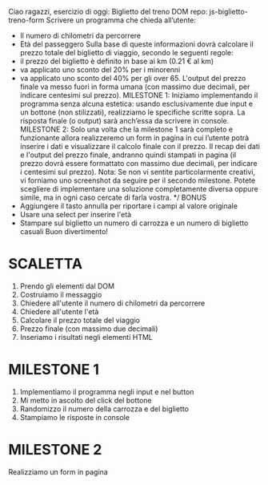 Ciao ragazzi,
esercizio di oggi: Biglietto del treno DOM
repo: js-biglietto-treno-form
Scrivere un programma che chieda all’utente:
- Il numero di chilometri da percorrere
- Età del passeggero
Sulla base di queste informazioni dovrà calcolare il prezzo totale del biglietto di viaggio, secondo le seguenti regole:
- il prezzo del biglietto è definito in base ai km (0.21 € al km)
- va applicato uno sconto del 20% per i minorenni
- va applicato uno sconto del 40% per gli over 65.
L'output del prezzo finale va messo fuori in forma umana (con massimo due decimali, per indicare centesimi sul prezzo).
MILESTONE 1:
Iniziamo implementando il programma senza alcuna estetica: usando esclusivamente due input e un bottone (non stilizzati), realizziamo le specifiche scritte sopra. La risposta finale (o output) sarà anch’essa da scrivere in console.
MILESTONE 2:
Solo una volta che la milestone 1 sarà completo e funzionante allora realizzeremo un form in pagina in cui l’utente potrà inserire i dati e visualizzare il calcolo finale con il prezzo.
Il recap dei dati e l'output del prezzo finale, andranno quindi stampati in pagina (il prezzo dovrà essere formattato con massimo due decimali, per indicare i centesimi sul prezzo).
Nota:
Se non vi sentite particolarmente creativi, vi forniamo uno screenshot da seguire per il secondo milestone. Potete scegliere di implementare una soluzione completamente diversa oppure simile, ma in ogni caso cercate di farla vostra. */
BONUS
- Aggiungere il tasto annulla per riportare i campi al valore originale
- Usare una select per inserire l'età
- Stampare sul biglietto un numero di carrozza e un numero di biglietto casuali
Buon divertimento!



# SCALETTA

1. Prendo gli elementi dal DOM
2. Costruiamo il messaggio
3. Chiedere all'utente il numero di chilometri da percorrere
4. Chiedere all'utente l'età
5. Calcolare il prezzo totale del viaggio
6. Prezzo finale (con massimo due decimali)
7. Inseriamo i risultati negli elementi HTML


# MILESTONE 1
1. Implementiamo il programma negli input e nel button
2. Mi metto in ascolto del click del bottone
3. Randomizzo il numero della carrozza e del biglietto 
4. Stampiamo le risposte in console 


# MILESTONE 2 
Realizziamo un form in pagina 


